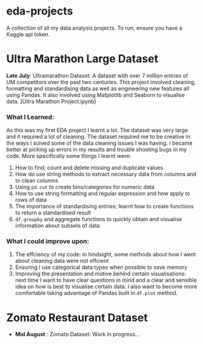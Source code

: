 # eda-projects

A collection of all my data analysis projects. To run, ensure you have a Kaggle api token.
# Ultra Marathon Large Dataset
**Late July**: Ultramarathon Dataset: A dataset with over 7 million entries of UM competitors over the past two centuries. This project involved cleaning, formatting and standardising data as well as engineering new features all using Pandas. It also involved using Matplotlib and Seaborn to visualise data. [Ultra Marathon Project.ipynb]
### What I Learned: 
As this was my first EDA project I learnt a lot. The dataset was very large and it required a lot of cleaning. The dataset required me to be creative in the ways I solved some of the data cleaning issues I was having. I became better at picking up errors in my results and trouble shooting bugs in my code. More specifically some things I learnt were: 
  1. How to find, count and delete missing and duplicate values
  2. How do use string methods to extract necessary data from columns and to clean columns
  3. Using `pd.cut` to create bins/categories for numeric data
  4. How to use string formatting and regular expression and how apply to rows of data
  5. The importance of standardising entries; learnt how to create functions to return a standardised result
  6. `df.groupby` and aggregate functions to quickly obtain and visualise information about subsets of data
### What I could improve upon: 
  1. The effciency of my code: in hindsight, some methods about how I went about cleaning data were not effcient
  2. Ensuring I use categorical data types when possible to save memory
  3. Improving the presentation and motive behind certain visualisations: next time I want to have clear questions in mind and a clear and sensible idea on how is best to visualise certain data. I also want to become more comfortable taking advantage of Pandas built in `df.plot` method.
# Zomato Restaurant Dataset
- **Mid August** : Zomato Dataset: Work in progress...
